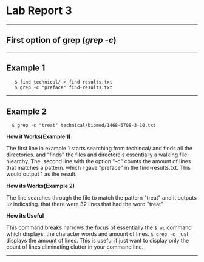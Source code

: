 # Lab Report 3
--- 
  ## First option of grep (*grep -c*)
  
  ---
  Example 1
  ---
  
  ``` 
     $ find technical/ > find-results.txt
     $ grep -c "preface" find-results.txt
  ```
  ---
  Example 2
  ---
  
  ```
    $ grep -c "treat" technical/biomed/1468-6708-3-10.txt
  ```
  
  **How it Works(Example 1)** 
  
  The first line in example 1 starts searching from techincal/ and finds all the directories. 
  and "finds" the files and directoreis essentially a walking file hiearchy. The. 
  second line with the option "-c" counts the amount of lines that matches a pattern. 
  which I gave "preface" in the find-results.txt. This would output 1 as the result.
  
  **How its Works(Example 2)**
  
  The line searches through the file to match the pattern "treat" and it outputs ```32``` indicating. 
  that there were 32 lines that had the word "treat"
  
  **How its Useful**
  
  This command breaks narrows the focus of essentially the ``` $ wc ``` command which displays. 
  the character words and amount of lines. ```$ grep -c ``` just displays the amount of lines. This
  is useful if just want to display only the count of lines eliminating clutter in your command line.
 
 --- 
 
 
  
   
